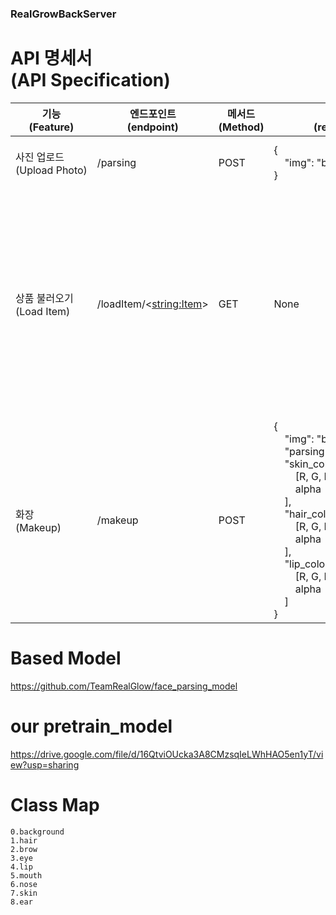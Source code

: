 ### RealGrowBackServer

# API 명세서 <br> (API Specification)
| 기능<br/>(Feature)               | 엔드포인트<br/>(endpoint)     | 메서드<br/>(Method) | 요청값<br/>(request body)                                                                                                                                                                                                                                                                                                                                                                                                                                                                                                                                                                                                                                                                                                                                                     | 반환값<br/>(response body)                                                                                                                                                                                                                                                                                                                                                                                                                                                                                                                                                                                                                                                                                                                                                                                                                                                                                                                                                                                                                                                                                                                                                                                                                                                       |
|--------------------------------|--------------------------|------------------|----------------------------------------------------------------------------------------------------------------------------------------------------------------------------------------------------------------------------------------------------------------------------------------------------------------------------------------------------------------------------------------------------------------------------------------------------------------------------------------------------------------------------------------------------------------------------------------------------------------------------------------------------------------------------------------------------------------------------------------------------------------------------|-------------------------------------------------------------------------------------------------------------------------------------------------------------------------------------------------------------------------------------------------------------------------------------------------------------------------------------------------------------------------------------------------------------------------------------------------------------------------------------------------------------------------------------------------------------------------------------------------------------------------------------------------------------------------------------------------------------------------------------------------------------------------------------------------------------------------------------------------------------------------------------------------------------------------------------------------------------------------------------------------------------------------------------------------------------------------------------------------------------------------------------------------------------------------------------------------------------------------------------------------------------------------------|
| 사진 업로드<br/>(Upload&nbsp;Photo) | /parsing                 | POST             | {<br/>&nbsp;&nbsp;&nbsp;&nbsp;"img": "base64EncodingImg"<br/>}                                                                                                                                                                                                                                                                                                                                                                                                                                                                                                                                                                                                                                                                                                             | {<br/>&nbsp;&nbsp;&nbsp;&nbsp;"PNGImage": "face_parsingPNGIMG(GrayScale)_base64EncodingImg"<br/>}                                                                                                                                                                                                                                                                                                                                                                                                                                                                                                                                                                                                                                                                                                                                                                                                                                                                                                                                                                                                                                                                                                                                                                             |
| 상품 불러오기<br/>(Load&nbsp;Item)   | /loadItem/<<string:Item>> | GET              | None                                                                                                                                                                                                                                                                                                                                                                                                                                                                                                                                                                                                                                                                                                                                                                       | {<br/> &nbsp;&nbsp;&nbsp;&nbsp;"Category": "Category Name",<br/> &nbsp;&nbsp;&nbsp;&nbsp;"Itemlen": itemlen,<br/> &nbsp;&nbsp;&nbsp;&nbsp;"row": [<br/> &nbsp;&nbsp;&nbsp;&nbsp;&nbsp;&nbsp;&nbsp;&nbsp;{<br/> &nbsp;&nbsp;&nbsp;&nbsp;&nbsp;&nbsp;&nbsp;&nbsp;&nbsp;&nbsp;&nbsp;&nbsp;"ItemName": "itemName",<br/> &nbsp;&nbsp;&nbsp;&nbsp;&nbsp;&nbsp;&nbsp;&nbsp;&nbsp;&nbsp;&nbsp;&nbsp;"Color": "#colorcode",<br/> &nbsp;&nbsp;&nbsp;&nbsp;&nbsp;&nbsp;&nbsp;&nbsp;&nbsp;&nbsp;&nbsp;&nbsp;"Company": "CompanyName"<br/>&nbsp;&nbsp;&nbsp;&nbsp;&nbsp;&nbsp;&nbsp;&nbsp;&nbsp;&nbsp;&nbsp;&nbsp;"Link":"http<dummi>s://test.com"<br/> &nbsp;&nbsp;&nbsp;&nbsp;&nbsp;&nbsp;&nbsp;&nbsp;},<br/> &nbsp;&nbsp;&nbsp;&nbsp;&nbsp;&nbsp;&nbsp;&nbsp;{<br/> &nbsp;&nbsp;&nbsp;&nbsp;&nbsp;&nbsp;&nbsp;&nbsp;&nbsp;&nbsp;&nbsp;&nbsp;"ItemName": "itemName",<br/> &nbsp;&nbsp;&nbsp;&nbsp;&nbsp;&nbsp;&nbsp;&nbsp;&nbsp;&nbsp;&nbsp;&nbsp;"Color": "#colorcode",<br/> &nbsp;&nbsp;&nbsp;&nbsp;&nbsp;&nbsp;&nbsp;&nbsp;&nbsp;&nbsp;&nbsp;&nbsp;"Company": "CompanyName"<br/>&nbsp;&nbsp;&nbsp;&nbsp;&nbsp;&nbsp;&nbsp;&nbsp;&nbsp;&nbsp;&nbsp;&nbsp;"Link":"http<dummi>s://test.com2"<br/> &nbsp;&nbsp;&nbsp;&nbsp;&nbsp;&nbsp;&nbsp;&nbsp;}<br/> &nbsp;&nbsp;&nbsp;&nbsp;]<br/>} |
| 화장<br/>(Makeup)                | /makeup   | POST             | {<br>&nbsp;&nbsp;&nbsp;&nbsp;"img":&nbsp;"base64EncodingImg",<br>&nbsp;&nbsp;&nbsp;&nbsp;"parsing":&nbsp;"parsingImg",<br>&nbsp;&nbsp;&nbsp;&nbsp;"skin_color":&nbsp;[<br>&nbsp;&nbsp;&nbsp;&nbsp;&nbsp;&nbsp;&nbsp;&nbsp;[R,&nbsp;G,&nbsp;B],<br>&nbsp;&nbsp;&nbsp;&nbsp;&nbsp;&nbsp;&nbsp;&nbsp;alpha<br>&nbsp;&nbsp;&nbsp;&nbsp;],<br>&nbsp;&nbsp;&nbsp;&nbsp;"hair_color":&nbsp;[<br>&nbsp;&nbsp;&nbsp;&nbsp;&nbsp;&nbsp;&nbsp;&nbsp;[R,&nbsp;G,&nbsp;B],<br>&nbsp;&nbsp;&nbsp;&nbsp;&nbsp;&nbsp;&nbsp;&nbsp;alpha<br>&nbsp;&nbsp;&nbsp;&nbsp;],<br>&nbsp;&nbsp;&nbsp;&nbsp;"lip_color":&nbsp;[<br>&nbsp;&nbsp;&nbsp;&nbsp;&nbsp;&nbsp;&nbsp;&nbsp;[R,&nbsp;G,&nbsp;B],<br>&nbsp;&nbsp;&nbsp;&nbsp;&nbsp;&nbsp;&nbsp;&nbsp;alpha<br>&nbsp;&nbsp;&nbsp;&nbsp;]<br>}<br> | {<br>&nbsp;&nbsp;&nbsp;&nbsp;"changeImg":&nbsp;"changeFaceImgTobase64Encoding"<br>}<br>                                                                                                                                                                                                                                                                                                                                                                                                                                                                                                                                                                                                                                                                                                                                                                                                                                                                                                                                                                                                                                                                                                                                                                                                                                  |

# Based Model
https://github.com/TeamRealGlow/face_parsing_model

# our pretrain_model
https://drive.google.com/file/d/16QtviOUcka3A8CMzsqIeLWhHAO5en1yT/view?usp=sharing

# Class Map
    0.background
    1.hair
    2.brow
    3.eye
    4.lip
    5.mouth
    6.nose
    7.skin
    8.ear

